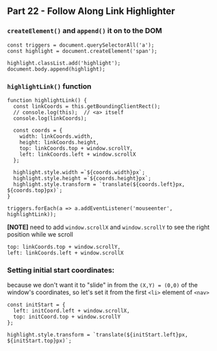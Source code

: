 ## Part 22 - Follow Along Link Highlighter

### `createElement()` and `append()` it on to the DOM

```
const triggers = document.querySelectorAll('a');
const highlight = document.createElement('span');

highlight.classList.add('highlight');
document.body.append(highlight);
```

### `highlightLink()` function

```
function highlightLink() {
  const linkCoords = this.getBoundingClientRect();
  // console.log(this);  // <a> itself
  console.log(linkCoords);

  const coords = {
    width: linkCoords.width,
    height: linkCoords.height,
    top: linkCoords.top + window.scrollY,
    left: linkCoords.left + window.scrollX
  };

  highlight.style.width =`${coords.width}px`;
  highlight.style.height =`${coords.height}px`;
  highlight.style.transform = `translate(${coords.left}px, ${coords.top}px)`;
}

triggers.forEach(a => a.addEventListener('mouseenter', highlightLink));
```

**[NOTE]** need to add `window.scrollX` and `window.scrollY` to see the  right position while we scroll

```
top: linkCoords.top + window.scrollY,
left: linkCoords.left + window.scrollX
```
### Setting initial start coordinates:

because we don't want it to "slide" in from the `(X,Y) = (0,0)` of the window's coordinates, so let's set it from the first `<li>` element of `<nav>`

```
const initStart = {
  left: initCoord.left + window.scrollX,
  top: initCoord.top + window.scrollY
};

highlight.style.transform = `translate(${initStart.left}px, ${initStart.top}px)`;
```
